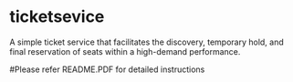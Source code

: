 # ticketsevice

A simple ticket service that facilitates the discovery, temporary hold, and final reservation of seats within a high-demand performance.

#Please refer README.PDF for detailed instructions